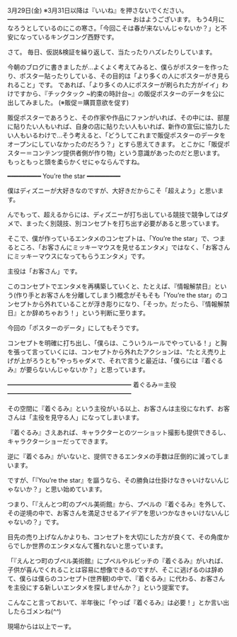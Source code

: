 3月29日(金) ※3月31日以降は『いいね』を押さないでください。
━━━━━━━━━━━━━━━━━━━━
おはようございます。
もう4月になろうとしているのにこの寒さ。「今回こそは春が来ないんじゃないか？」と不安になっているキングコング西野です。

さて。
毎日、仮説&検証を繰り返して、当たったりハズレたりしています。

今朝のブログに書きましたが…よくよく考えてみると、僕らがポスターを作ったり、ポスター貼ったりしている、その目的は「より多くの人にポスターがき見られること」です。
であれば、「より多くの人にポスターが刷られた方がイイ」わけですから、『チックタック ~約束の時計台~』の販促ポスターのデータを公に出してみました。
(※販促＝購買意欲を促す)

販促ポスターであろうと、その作家や作品にファンがいれば、その中には、部屋に貼りたい人もいれば、自身の店に貼りたい人もいれば、新作の宣伝に協力したい人もいるわけで…そう考えると、「どうしてこれまで販促ポスターのデータをオープンにしていなかったのだろう？」とすら思えてきます。
とこかに「販促ポスター＝コンテンツ提供者側が作り物」という意識があったのだと思います。
もっともっと頭を柔らかくせにゃならんですね。

━━━━━━━━━
You’re the star
━━━━━━━━━

僕はディズニーが大好きなのですが、大好きだからこそ「超えよう」と思います。

んでもって、超えるからには、ディズニーが打ち出している競技で競争してはダメで、まったく別競技、別コンセプトを打ち出す必要があると思っています。

そこで、僕が作っているエンタメのコンセプトは、「You’re the star」で、つまるところ、「お客さんにミッキーマウスを見せるエンタメ」ではなく、「お客さんにミッキーマウスになってもらうエンタメ」です。

主役は「お客さん」です。

このコンセプトでエンタメを再構築していくと、たとえば、『情報解禁日』という(作り手とお客さんを分離してしまう)概念がそもそも「You’re the star」のコンセプトから外れていることが浮き彫りになり、「そっか。だったら、『情報解禁日』とか辞めちゃおう！」という判断に至ります。

今回の「ポスターのデータ」にしてもそうです。

コンセプトを明確に打ち出し、「僕らは、こういうルールでやっている！」と胸を張って言っていくには、コンセプトから外れたアクションは、“たとえ売り上げが上がろうとも”やっちゃダメで、それで言うと最近は、「僕らには『着ぐるみ』が要らないんじゃないか？」と思っています。

━━━━━━━━━━━━━━━━━━━━
着ぐるみ＝主役
━━━━━━━━━━━━━━━━━━━━

その空間に『着ぐるみ』という主役がいる以上、お客さんは主役になれず、お客さんは「主役を見守る人」になってしまいます。

『着ぐるみ』さえあれば、キャラクターとのツーショット撮影も提供できるし、キャラクターショーだってできます。

逆に『着ぐるみ』がいないと、提供できるエンタメの手数は圧倒的に減ってしまいます。

ですが、「『You’re the star』を謳うなら、その勝負は仕掛けなきゃいけないんじゃないか？」と思い始めています。

つまり、「『えんとつ町のプペル美術館』から、プペルの『着ぐるみ』を外して、その逆境の中で、お客さんを満足させるアイデアを思いつかなきゃいけないんじゃないの？」です。

目先の売り上げなんかよりも、コンセプトを大切にした方が良くて、その角度からでしか世界のエンタメなんて獲れないと思っています。

「『えんとつ町のブペル美術館』にプペルやルビッチの『着ぐるみ』がいれば、子供が喜んでくれることは容易に想像できるのですが、そこに逃げるのは辞めて、僕らは僕らのコンセプト(世界観)の中で、『着ぐるみ』に代わる、お客さんを主役にする新しいエンタメを探しませんか？」という提案です。

こんなこと言っておいて、半年後に「やっぱ『着ぐるみ』は必要！」とか言い出したらゴメンね(*^^*)

現場からは以上でーす。
